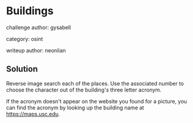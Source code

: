 # Buildings

challenge author: gysabell

category: osint

writeup author: neonlian

## Solution

Reverse image search each of the places. Use the associated number to choose the character out of the building's three letter acronym. 

If the acronym doesn't appear on the website you found for a picture, you can find the acronym by looking up the building name at https://maps.usc.edu.
